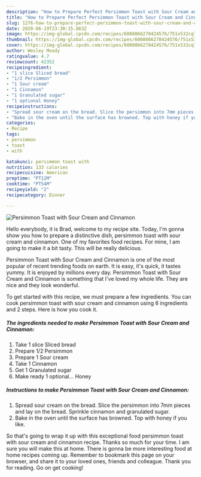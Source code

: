 ```yaml
---
description: "How to Prepare Perfect Persimmon Toast with Sour Cream and Cinnamon"
title: "How to Prepare Perfect Persimmon Toast with Sour Cream and Cinnamon"
slug: 1276-how-to-prepare-perfect-persimmon-toast-with-sour-cream-and-cinnamon
date: 2020-06-19T23:30:15.863Z
image: https://img-global.cpcdn.com/recipes/6008066278424576/751x532cq70/persimmon-toast-with-sour-cream-and-cinnamon-recipe-main-photo.jpg
thumbnail: https://img-global.cpcdn.com/recipes/6008066278424576/751x532cq70/persimmon-toast-with-sour-cream-and-cinnamon-recipe-main-photo.jpg
cover: https://img-global.cpcdn.com/recipes/6008066278424576/751x532cq70/persimmon-toast-with-sour-cream-and-cinnamon-recipe-main-photo.jpg
author: Wesley Moody
ratingvalue: 4.7
reviewcount: 42352
recipeingredient:
- "1 slice Sliced bread"
- "1/2 Persimmon"
- "1 Sour cream"
- "1 Cinnamon"
- "1 Granulated sugar"
- "1 optional Honey"
recipeinstructions:
- "Spread sour cream on the bread. Slice the persimmon into 7mm pieces and lay on the bread. Sprinkle cinnamon and granulated sugar."
- "Bake in the oven until the surface has browned. Top with honey if you like."
categories:
- Recipe
tags:
- persimmon
- toast
- with

katakunci: persimmon toast with 
nutrition: 133 calories
recipecuisine: American
preptime: "PT12M"
cooktime: "PT54M"
recipeyield: "2"
recipecategory: Dinner

---
```



![Persimmon Toast with Sour Cream and Cinnamon](https://img-global.cpcdn.com/recipes/6008066278424576/751x532cq70/persimmon-toast-with-sour-cream-and-cinnamon-recipe-main-photo.jpg)

Hello everybody, it is Brad, welcome to my recipe site. Today, I'm gonna show you how to prepare a distinctive dish, persimmon toast with sour cream and cinnamon. One of my favorites food recipes. For mine, I am going to make it a bit tasty. This will be really delicious.

Persimmon Toast with Sour Cream and Cinnamon is one of the most popular of recent trending foods on earth. It is easy, it's quick, it tastes yummy. It is enjoyed by millions every day. Persimmon Toast with Sour Cream and Cinnamon is something that I've loved my whole life. They are nice and they look wonderful.




To get started with this recipe, we must prepare a few ingredients. You can cook persimmon toast with sour cream and cinnamon using 6 ingredients and 2 steps. Here is how you cook it.

<!--inarticleads1-->

##### The ingredients needed to make Persimmon Toast with Sour Cream and Cinnamon:

1. Take 1 slice Sliced bread
1. Prepare 1/2 Persimmon
1. Prepare 1 Sour cream
1. Take 1 Cinnamon
1. Get 1 Granulated sugar
1. Make ready 1 optional... Honey




<!--inarticleads2-->

##### Instructions to make Persimmon Toast with Sour Cream and Cinnamon:

1. Spread sour cream on the bread. Slice the persimmon into 7mm pieces and lay on the bread. Sprinkle cinnamon and granulated sugar.
1. Bake in the oven until the surface has browned. Top with honey if you like.




So that's going to wrap it up with this exceptional food persimmon toast with sour cream and cinnamon recipe. Thanks so much for your time. I am sure you will make this at home. There is gonna be more interesting food at home recipes coming up. Remember to bookmark this page on your browser, and share it to your loved ones, friends and colleague. Thank you for reading. Go on get cooking!
